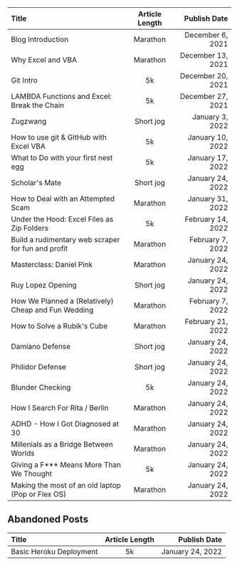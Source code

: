 <!-- Short jog, 5k, Marathon  -->

| Title                                               | Article Length |      Publish Date |
| :-------------------------------------------------- | :------------: | ----------------: |
| Blog Introduction                                   |    Marathon    |  December 6, 2021 |
| Why Excel and VBA                                   |    Marathon    | December 13, 2021 |
| Git Intro                                           |       5k       | December 20, 2021 |
| LAMBDA Functions and Excel: Break the Chain         |       5k       | December 27, 2021 |
| Zugzwang                                            |   Short jog    |   January 3, 2022 |
| How to use git & GitHub with Excel VBA              |       5k       |  January 10, 2022 |
| What to Do with your first nest egg                 |       5k       |  January 17, 2022 |
| Scholar's Mate                                      |   Short jog    |  January 24, 2022 |
| How to Deal with an Attempted Scam                  |    Marathon    |  January 31, 2022 |
| Under the Hood: Excel Files as Zip Folders          |       5k       | February 14, 2022 |
| Build a rudimentary web scraper for fun and profit  |    Marathon    |  February 7, 2022 |
| Masterclass: Daniel Pink                            |    Marathon    |  January 24, 2022 |
| Ruy Lopez Opening                                   |   Short jog    |  January 24, 2022 |
| How We Planned a (Relatively) Cheap and Fun Wedding |    Marathon    |  February 7, 2022 |
| How to Solve a Rubik's Cube                         |    Marathon    | February 21, 2022 |
| Damiano Defense                                     |   Short jog    |  January 24, 2022 |
| Philidor Defense                                    |   Short jog    |  January 24, 2022 |
| Blunder Checking                                    |       5k       |  January 24, 2022 |
| How I Search For Rita / Berlin                      |    Marathon    |  January 24, 2022 |
| ADHD - How I Got Diagnosed at 30                    |    Marathon    |  January 24, 2022 |
| Millenials as a Bridge Between Worlds               |    Marathon    |  January 24, 2022 |
| Giving a F\*\*\* Means More Than We Thought         |       5k       |  January 24, 2022 |
| Making the most of an old laptop (Pop or Flex OS)   |    Marathon    |  January 24, 2022 |

## Abandoned Posts

| Title                   | Article Length |     Publish Date |
| :---------------------- | :------------: | ---------------: |
| Basic Heroku Deployment |       5k       | January 24, 2022 |
